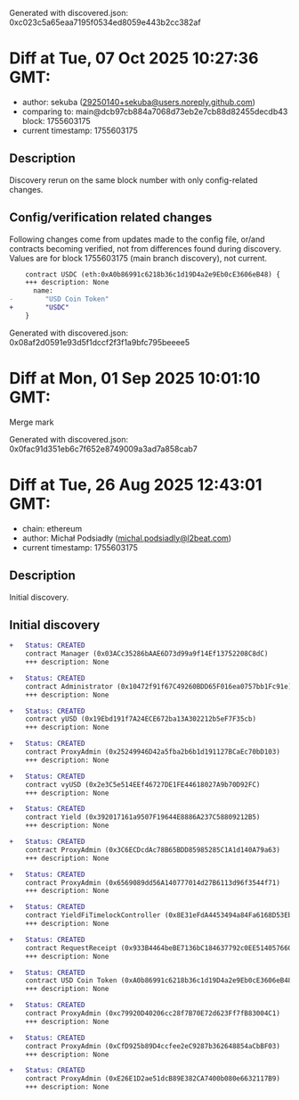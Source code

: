 Generated with discovered.json: 0xc023c5a65eaa7195f0534ed8059e443b2cc382af

# Diff at Tue, 07 Oct 2025 10:27:36 GMT:

- author: sekuba (<29250140+sekuba@users.noreply.github.com>)
- comparing to: main@dcb97cb884a7068d73eb2e7cb88d82455decdb43 block: 1755603175
- current timestamp: 1755603175

## Description

Discovery rerun on the same block number with only config-related changes.

## Config/verification related changes

Following changes come from updates made to the config file,
or/and contracts becoming verified, not from differences found during
discovery. Values are for block 1755603175 (main branch discovery), not current.

```diff
    contract USDC (eth:0xA0b86991c6218b36c1d19D4a2e9Eb0cE3606eB48) {
    +++ description: None
      name:
-        "USD Coin Token"
+        "USDC"
    }
```

Generated with discovered.json: 0x08af2d0591e93d5f1dccf2f3f1a9bfc795beeee5

# Diff at Mon, 01 Sep 2025 10:01:10 GMT:

Merge mark

Generated with discovered.json: 0x0fac91d351eb6c7f652e8749009a3ad7a858cab7

# Diff at Tue, 26 Aug 2025 12:43:01 GMT:

- chain: ethereum
- author: Michał Podsiadły (<michal.podsiadly@l2beat.com>)
- current timestamp: 1755603175

## Description

Initial discovery.

## Initial discovery

```diff
+   Status: CREATED
    contract Manager (0x03ACc35286bAAE6D73d99a9f14Ef13752208C8dC)
    +++ description: None
```

```diff
+   Status: CREATED
    contract Administrator (0x10472f91f67C49260BDD65F016ea0757bb1Fc91e)
    +++ description: None
```

```diff
+   Status: CREATED
    contract yUSD (0x19Ebd191f7A24ECE672ba13A302212b5eF7F35cb)
    +++ description: None
```

```diff
+   Status: CREATED
    contract ProxyAdmin (0x25249946D42a5fba2b6b1d191127BCaEc70bD103)
    +++ description: None
```

```diff
+   Status: CREATED
    contract vyUSD (0x2e3C5e514EEf46727DE1FE44618027A9b70D92FC)
    +++ description: None
```

```diff
+   Status: CREATED
    contract Yield (0x392017161a9507F19644E8886A237C58809212B5)
    +++ description: None
```

```diff
+   Status: CREATED
    contract ProxyAdmin (0x3C6ECDcdAc78B65BDD85985285C1A1d140A79a63)
    +++ description: None
```

```diff
+   Status: CREATED
    contract ProxyAdmin (0x6569089dd56A140777014d27B6113d96f3544f71)
    +++ description: None
```

```diff
+   Status: CREATED
    contract YieldFiTimelockController (0x8E31eFdA4453494a84Fa6168D53Eb1418c0b4aC4)
    +++ description: None
```

```diff
+   Status: CREATED
    contract RequestReceipt (0x933B4464beBE7136bC184637792c0EE514057660)
    +++ description: None
```

```diff
+   Status: CREATED
    contract USD Coin Token (0xA0b86991c6218b36c1d19D4a2e9Eb0cE3606eB48)
    +++ description: None
```

```diff
+   Status: CREATED
    contract ProxyAdmin (0xc79920D40206cc28f7B70E72d623Ff7fB83004C1)
    +++ description: None
```

```diff
+   Status: CREATED
    contract ProxyAdmin (0xCfD925b89D4ccfee2eC9287b362648854aCbBF03)
    +++ description: None
```

```diff
+   Status: CREATED
    contract ProxyAdmin (0xE26E1D2ae51dcB89E382CA7400b080e6632117B9)
    +++ description: None
```

